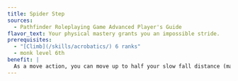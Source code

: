 ```yaml
---
title: Spider Step
sources:
  - Pathfinder Roleplaying Game Advanced Player's Guide
flavor_text: Your physical mastery grants you an impossible stride.
prerequisites:
  - "[Climb](/skills/acrobatics/) 6 ranks"
  - monk level 6th
benefit: |
  As a move action, you can move up to half your slow fall distance (maximum 50 feet) across a wall or ceiling or across ropes, branches, or even water or other surfaces that cannot support your weight. You must reach a solid, level surface by the end of your turn or you will fall.
---
```


